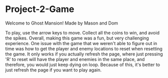 # Project-2-Game
Welcome to Ghost Mansion! 
Made by Mason and Dom

To play, use the arrow keys to move. Collect all the coins to win, and avoid the spikes. 
Overall, making this game was a fun, but very challenging experience. One issue with the game that we weren't able to figure out in time was how to get the player and enemy locations to reset when resetting the game. It only works if you actually refresh the page, where just pressing 'R' to reset will have the player and enemies in the same place, and therefore, you would just keep dying on loop. Because of this, it's better to just refresh the page if you want to play again. 
